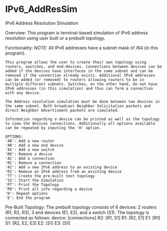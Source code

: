 # IPv6_AddResSim
IPv6 Address Resolution Simulation

Overview:
    This program is terminal-based simulation of IPv6 address resolution using user built or a prebuilt topology.

Functionality:
    NOTE: All IPv6 addresses have a subnet mask of /64 (in this program).

    This program allows the user to create their own topology using routers, switches, and end-devices. Connections between devices can be added if the devices have interfaces in the same subnet and can be     removed if the connection already exists. Additional IPv6 addresses can be added (or removed) to routers allowing routers to be in multiple different subnets. Switches, on the other hand, do not have IPv6 addresses (in this simulation) and thus can form a connection with any device.

    The Address resolution simulation must be done between two devices in the same subnet. Both broadcast Neighbor Solicitation packets and direct Neighbor Advertisment packets are simulated.

    Information regarding a device can be printed as well as the topology to view the devices connections. Additionally all options available can be repeated by inputing the 'H' option.

    OPTIONS:
    'AR': Add a new router
    'AR': Add a new end device
    'AS': Add a new switch
    'RD': Remove a device
    'AC': Add a connection
    'RC': Remove a connection
    'AI': Add a new IPv6 address to an existing device
    'RI': Remove an IPv6 address from an existing device
    'TT': Create the pre-built test topology
    'SS': Start the Simulation
    'PT': Print the Topology
    'PD': Print all info regarding a device
    'H': Repeat options
    'E': End the program

Pre-Built Topology:
    The prebuilt topology consists of 6 devices: 2 routers (R1, R2, R3), 3 end devices (E1, E2), and a switch (S1).
    The topology is connected as follows:
        device: [connections]
        R2: [R1, S1]
        R1: [R2, E1]
        E1: [R1]
        S1: [R2, E2, E3]
        E2: [S1]
        E3: [S1]
